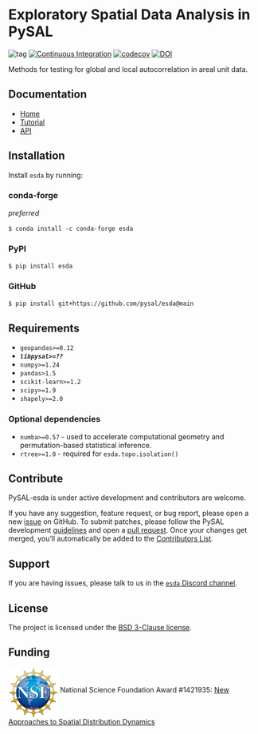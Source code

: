 # Exploratory Spatial Data Analysis in PySAL

![tag](https://img.shields.io/github/v/release/pysal/esda?include_prereleases&sort=semver)
[![Continuous Integration](https://github.com/pysal/esda/actions/workflows/testing.yml/badge.svg)](https://github.com/pysal/esda/actions/workflows/testing.yml) 
[![codecov](https://codecov.io/gh/pysal/esda/branch/main/graph/badge.svg)](https://codecov.io/gh/pysal/esda)
[![DOI](https://zenodo.org/badge/81873636.svg)](https://zenodo.org/badge/latestdoi/81873636)

Methods for testing for global and local autocorrelation in areal unit data.

## Documentation
- [Home](https://pysal.org/esda)
- [Tutorial](https://pysal.org/esda/tutorial.html)
- [API](https://pysal.org/esda/api.html)

## Installation

Install `esda` by running:

### conda-forge

*preferred*

```
$ conda install -c conda-forge esda
```

### PyPI

```
$ pip install esda
```

### GitHub

```
$ pip install git+https://github.com/pysal/esda@main
```

## Requirements

- `geopandas>=0.12`
- ***`libpysal>=??`***
- `numpy>=1.24`
- `pandas>1.5`
- `scikit-learn>=1.2`
- `scipy>=1.9`
- `shapely>=2.0`

### Optional dependencies

- `numba>=0.57` - used to accelerate computational geometry and permutation-based statistical inference.
- `rtree>=1.0` - required for `esda.topo.isolation()`

## Contribute

PySAL-esda is under active development and contributors are welcome.

If you have any suggestion, feature request, or bug report, please open a new [issue](https://github.com/pysal/esda/issues) on GitHub. To submit patches, please follow the PySAL development [guidelines](https://github.com/pysal/pysal/wiki) and open a [pull request](https://github.com/pysal/esda). Once your changes get merged, you’ll automatically be added to the [Contributors List](https://github.com/pysal/esda/graphs/contributors).

## Support

If you are having issues, please talk to us in the [`esda` Discord channel](https://discord.gg/Re46DjyB9U).

## License

The project is licensed under the [BSD 3-Clause license](https://github.com/pysal/esda/blob/main/LICENSE).

## Funding

[<img align="middle" src="https://github.com/pysal/esda/blob/main/docs/_static/images/nsf_logo.jpg" width="100">](https://www.nsf.gov/index.jsp) National Science Foundation Award #1421935: [New Approaches to Spatial Distribution Dynamics](https://www.nsf.gov/awardsearch/showAward?AWD_ID=1421935)
